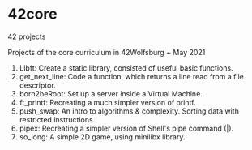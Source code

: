 # 42core
42 projects

Projects of the core curriculum in 42Wolfsburg
~ May 2021

1. Libft: Create a static library, consisted of useful basic functions.
2. get_next_line: Code a function, which returns a line read from a file descriptor.
3. born2beRoot: Set up a server inside a Virtual Machine.
4. ft_printf: Recreating a much simpler version of printf.
5. push_swap: An intro to algorithms & complexity. Sorting data with restricted instructions.
6. pipex: Recreating a simpler version of Shell's pipe command (|).
7. so_long: A simple 2D game, using minilibx library.
